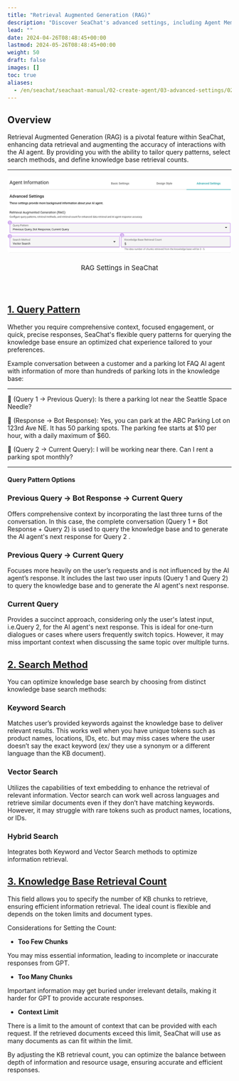 ```yaml
---
title: "Retrieval Augmented Generation (RAG)"
description: "Discover SeaChat's advanced settings, including Agent Memory and Retrieval Augmented Generation (RAG). Learn how to optimize your AI agent's performance and real-time user engagement."
lead: ""
date: 2024-04-26T08:48:45+00:00
lastmod: 2024-05-26T08:48:45+00:00
weight: 50
draft: false
images: []
toc: true
aliases:
  - /en/seachat/seachaat-manual/02-create-agent/03-advanced-settings/02-retrieval-augmented-generation-rag
---
```


## Overview
Retrieval Augmented Generation (RAG) is a pivotal feature within SeaChat, enhancing data retrieval and augmenting the accuracy of interactions with the AI agent. By providing you with the ability to tailor query patterns, select search methods, and define knowledge base retrieval counts.

---

<div style="display: flex; flex-direction: column; align-items: center;">
<div style="width: 100%; text-align: center; display: flex; flex-direction: column; align-items: center; justify-item: center">
    <a id="seachat-rag-ui" href="/images/seachat/en/agent-advanced-settings/rag-dashboard.png" target="_blank">
    <img width="100%" style="border-radius: 0.4rem; cursor: zoom-in;" src="/images/seachat/en/agent-advanced-settings/rag-dashboard.png" alt="image of the Retrieval Augmented Generation (RAG) feature in SeaChat">
    </a>
</div>
    <p style="margin-top: 20px; font-size: 15px">RAG Settings in SeaChat</p></p>
</div>

## [1. Query Pattern](#seachat-rag-ui)
Whether you require comprehensive context, focused engagement, or quick, precise responses, SeaChat's flexible query patterns for querying the knowledge base ensure an optimized chat experience tailored to your preferences.

Example conversation between a customer and a parking lot FAQ AI agent with information of more than hundreds of parking lots in the knowledge base:

---

👨 (Query 1 &#8594; Previous Query): Is there a parking lot near the Seattle Space Needle?

🤖️ (Response &#8594; Bot Response): Yes, you can park at the ABC Parking Lot on 123rd Ave NE. It has 50 parking spots. The parking fee starts at $10 per hour, with a daily maximum of $60.

👨 (Query 2 &#8594; Current Query): I will be working near there. Can I rent a parking spot monthly?

---

#### Query Pattern Options

### Previous Query &#8594; Bot Response &#8594; Current Query
Offers comprehensive context by incorporating the last three turns of the conversation. In this case, the complete conversation (Query 1 + Bot Response + Query 2) is used to query the knowledge base and to generate the AI agent's next response for Query 2 .

### Previous Query &#8594; Current Query
Focuses more heavily on the user’s requests and is not influenced by the AI agent’s response. It includes the last two user inputs (Query 1 and Query 2) to query the knowledge base and to generate the AI agent's next response.

### Current Query
Provides a succinct approach, considering only the user's latest input, i.e.Query 2, for the AI agent's next response. This is ideal for one-turn dialogues or cases where users frequently switch topics. However, it may miss important context when discussing the same topic over multiple turns.

## [2. Search Method](#seachat-rag-ui)

You can optimize knowledge base search by choosing from distinct knowledge base search methods:

### Keyword Search
Matches user’s provided keywords against the knowledge base to deliver relevant results. This works well when you have unique tokens such as product names, locations, IDs, etc. but may miss cases where the user doesn’t say the exact keyword (ex/ they use a synonym or a different language than the KB document).

### Vector Search
Utilizes the capabilities of text embedding to enhance the retrieval of relevant information. Vector search can work well across languages and retrieve similar documents even if they don’t have matching keywords. However, it may struggle with rare tokens such as product names, locations, or IDs.

### Hybrid Search
Integrates both Keyword and Vector Search methods to optimize information retrieval. 


## [3. Knowledge Base Retrieval Count](#seachat-rag-ui)

This field allows you to specify the number of KB chunks to retrieve, ensuring efficient information retrieval. The ideal count is flexible and depends on the token limits and document types.

Considerations for Setting the Count:
- **Too Few Chunks**

You may miss essential information, leading to incomplete or inaccurate responses from GPT.

- **Too Many Chunks**

Important information may get buried under irrelevant details, making it harder for GPT to provide accurate responses.

- **Context Limit**

There is a limit to the amount of context that can be provided with each request. If the retrieved documents exceed this limit, SeaChat will use as many documents as can fit within the limit.

By adjusting the KB retrieval count, you can optimize the balance between depth of information and resource usage, ensuring accurate and efficient responses.

